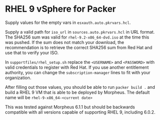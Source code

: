 # RHEL 9 vSphere for Packer

Supply values for the empty vars in `esxauth.auto.pkrvars.hcl`.

Supply a valid path for `iso_url` in `sources.auto.pkrvars.hcl` in URL format.  The SHA256 sum was valid for `rhel-9.2-x86_64-dvd.iso` at the time this was pushed.  If the sum does not match your download, the recommendation is to retrieve the correct SHA256 sum from Red Hat and use that to verify your ISO.

In `supportfiles/rhel_setup.sh` replace the `<USERNAME>` and `<PASSWORD>` with valid credentials to register with Red Hat.  If you use another entitlement authority, you can change the `subscription-manager` lines to fit with your organization.

After filling out those values, you should be able to run `packer build .` and build a RHEL 9 VM that is able to be deployed by Morpheus.  The default name will be `rhel-9-x86_64-<current date>`

This was tested against Morpheus 6.1.1 but should be backwards compatible with all versions capable of supporting RHEL 9, including 6.0.2.  
